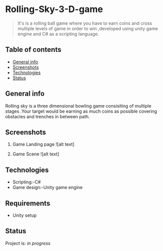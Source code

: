 # Rolling-Sky-3-D-game
> It's is a rolling ball game where you have to earn coins and cross multiple levels of game in order to win ,developed using unity game engine and C# as a scripting   language.

## Table of contents
* [General info](#general-info)
* [Screenshots](#screenshots)
* [Technologies](#technologies)
* [Status](#status)


## General info
Rolling sky is a three dimensional bowling game consisiting of multiple stages .Your target would be earning as much coins as possible covering obstacles and trenches in
between path.


## Screenshots
1) Game Landing page
![alt text]



2) Game Scene
![alt text]



## Technologies
* Scripting:-C#
* Game design:-Unity game engine


## Requirements
* Unity setup


## Status
Project is: _in progress_

